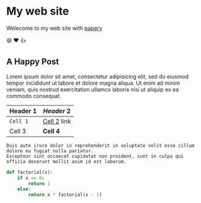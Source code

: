 # My web site

Welecome to my web site with [papery](http://github.com/withletters/papery)

:smile: :heart: :thumbsup:

## A Happy Post

Lorem ipsum dolor sit amet, consectetur adipisicing elit, sed do eiusmod tempor incididunt ut labore et dolore magna aliqua.
Ut enim ad minim veniam, quis nostrud exercitation ullamco laboris nisi ut aliquip ex ea commodo consequat.

| Header 1 | *Header* 2 |
| -------- | -------- |
| `Cell 1` | [Cell 2](http://example.com) link |
| Cell 3 | **Cell 4** |

``` text
Duis aute irure dolor in reprehenderit in voluptate velit esse cillum dolore eu fugiat nulla pariatur.
Excepteur sint occaecat cupidatat non proident, sunt in culpa qui officia deserunt mollit anim id est laborum.
```

``` python
def factorial(x):
    if x == 0:
        return 1
    else:
        return x * factorial(x - 1)
```
